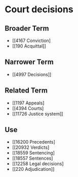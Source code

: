 # Court decisions  

## Broader Term

- [[4167 Conviction]
- [[190 Acquittal]]  

## Narrower Term

- [[4997 Decisions]]  

## Related Term

- [[1197 Appeals]
- [[4394 Courts]
- [[11726 Justice system]]  

## Use

- [[16200 Precedents]
- [[20932 Verdicts]
- [[18559 Sentencing]
- [[18557 Sentences]
- [[12258 Legal decisions]
- [[220 Adjudication]]  

